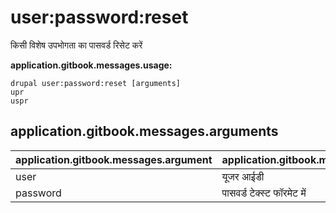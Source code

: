 # user:password:reset
किसी विशेष उपभोगता का पासवर्ड रिसेट करें

**application.gitbook.messages.usage:**
```
drupal user:password:reset [arguments]
upr
uspr
```

## application.gitbook.messages.arguments
application.gitbook.messages.argument | application.gitbook.messages.details
---------|-------------
user | यूजर आईडी
password | पासवर्ड टेक्स्ट फॉरमेट में
